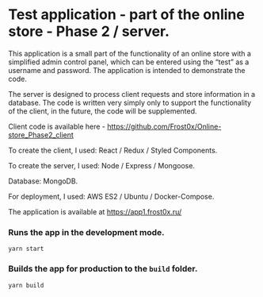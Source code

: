 # Test application - part of the online store - Phase 2 / server.

This application is a small part of the functionality of an online store with a simplified admin control panel, which can be entered using the “test” as a username and password.
The application is intended to demonstrate the code.

The server is designed to process client requests and store information in a database.
The code is written very simply only to support the functionality of the client, in the future, the code will be supplemented.

Client code is available here - https://github.com/Frost0x/Online-store_Phase2_client

To create the client, I used: React / Redux / Styled Components.

To create the server, I used: Node / Express / Mongoose. 

Database: MongoDB.

For deployment, I used: AWS ES2 / Ubuntu / Docker-Compose.

The application is available at https://app1.frost0x.ru/

### Runs the app in the development mode. 

`yarn start`

### Builds the app for production to the `build` folder.

`yarn build`

